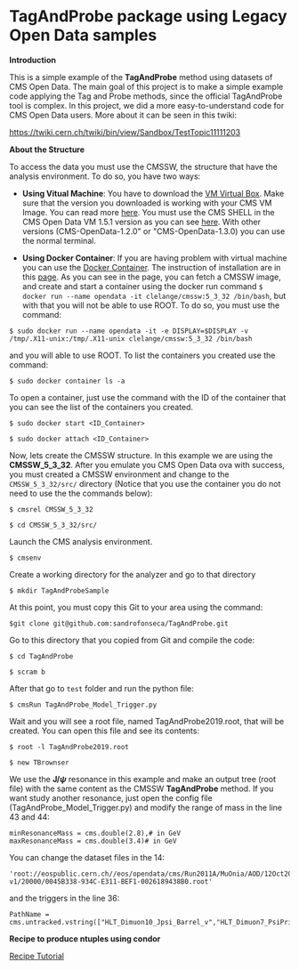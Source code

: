# TagAndProbe package using Legacy Open Data samples

**Introduction**

This is a simple example of the **TagAndProbe** method using datasets of CMS Open Data. The main goal of this project is to make a simple example code applying the Tag and Probe methods, since the official TagAndProbe tool is complex. In this project, we did a more easy-to-understand code for CMS Open Data users. More about it can be seen in this twiki:

https://twiki.cern.ch/twiki/bin/view/Sandbox/TestTopic11111203


**About the Structure**

To access the data you must use the CMSSW, the structure that have the analysis environment. To do so, you have two ways:

 - **Using Vitual Machine**: You have to download the [VM Virtual Box](https://www.virtualbox.org/wiki/Download_Old_Builds). Make sure that the version you downloaded is working with your CMS VM Image. You can read more [here](http://opendata-dev.web.cern.ch/docs/cms-virtual-machine-2011). You must use the CMS SHELL in the CMS Open Data VM 1.5.1 version as you can see [here](http://opendata-dev.web.cern.ch/docs/cms-getting-started-2011). With other versions (CMS-OpenData-1.2.0" or "CMS-OpenData-1.3.0) you can use the normal terminal.


- **Using Docker Container**: If you are having problem with virtual machine you can use the [Docker Container](https://www.docker.com/resources/what-container). The instruction of installation are in this [page](https://docs.docker.com/install/). As you can see in the page, you can fetch a CMSSW image, and create and start a container using the docker run command `$ docker run --name opendata -it clelange/cmssw:5_3_32 /bin/bash`, but with that you will not be able to use ROOT. To do so, you must use the command:

`$ sudo docker run --name opendata -it -e DISPLAY=$DISPLAY -v /tmp/.X11-unix:/tmp/.X11-unix clelange/cmssw:5_3_32 /bin/bash`

and you will able to use ROOT. To list the containers you created use the command:

`$ sudo docker container ls -a`

To open a container, just use the command with the ID of the container that you can see the list of the containers you created.

`$ sudo docker start <ID_Container>`

`$ sudo docker attach <ID_Container>`

Now, lets create the CMSSW structure. In this example we are using the **CMSSW_5_3_32**. After you emulate you CMS Open Data ova with success, you must created a CMSSW environment and change to the `CMSSW_5_3_32/src/` directory (Notice that you use the container you do not need to use the the commands below): 

`$ cmsrel CMSSW_5_3_32`

`$ cd CMSSW_5_3_32/src/`

Launch the CMS analysis environment.

`$ cmsenv`

Create a working directory for the analyzer and go to that directory 

`$ mkdir TagAndProbeSample`

At this point, you must copy this Git to your area using the command:

`$git clone git@github.com:sandrofonseca/TagAndProbe.git`

Go to this directory that you copied from Git and compile the code:

`$ cd TagAndProbe`

`$ scram b`

After that go to `test` folder and run the python file:

`$ cmsRun TagAndProbe_Model_Trigger.py`

Wait and you will see a root file, named TagAndProbe2019.root, that will be created. You can open this file and see its contents:

`$ root -l TagAndProbe2019.root`

`$ new TBrownser`

We use the **J/$\psi$** resonance in this example and make an output tree (root file) with the same content as the CMSSW **TagAndProbe** method. If you want study another resonance, just open the config file (TagAndProbe_Model_Trigger.py) and modify the range of mass in the line 43 and 44:

	minResonanceMass = cms.double(2.8),# in GeV
	maxResonanceMass = cms.double(3.4)# in GeV

You can change the dataset files in the 14:

	'root://eospublic.cern.ch//eos/opendata/cms/Run2011A/MuOnia/AOD/12Oct2013-v1/20000/0045B338-934C-E311-BEF1-0026189438B0.root'     
	
and the triggers in the line 36:

	PathName = cms.untracked.vstring(["HLT_Dimuon10_Jpsi_Barrel_v","HLT_Dimuon7_PsiPrime_v"]), 

	

**Recipe to produce ntuples using condor**

[Recipe Tutorial](https://twiki.cern.ch/twiki/pub/CMS/UERJLIPInternshipProgram2020/Condor_tagprobeRecipe.pdf)



	


